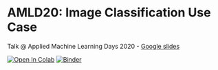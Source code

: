 # AMLD20: Image Classification Use Case

Talk @ Applied Machine Learning Days 2020 - [Google slides](https://docs.google.com/presentation/d/1Jg9rO_3dXwKzJyDOr2ley8Is5oWKE6D_aJJlJrpw0mw)

[![Open In Colab](https://colab.research.google.com/assets/colab-badge.svg)](https://colab.research.google.com/github/miykael/amld20_classification) [![Binder](https://mybinder.org/badge_logo.svg)](https://mybinder.org/v2/gh/miykael/amld20_classification/master)
